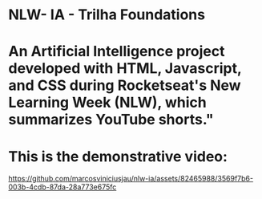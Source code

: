 # NLW- IA - Trilha Foundations

# An Artificial Intelligence project developed with HTML, Javascript, and CSS during Rocketseat's New Learning Week (NLW), which summarizes YouTube shorts."
# This is the demonstrative video:
https://github.com/marcosviniciusjau/nlw-ia/assets/82465988/3569f7b6-003b-4cdb-87da-28a773e675fc

